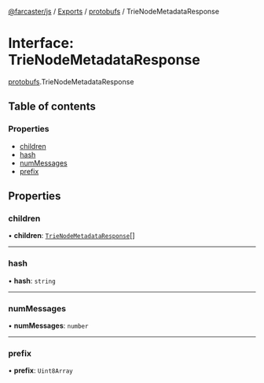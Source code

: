 [@farcaster/js](../README.md) / [Exports](../modules.md) / [protobufs](../modules/protobufs.md) / TrieNodeMetadataResponse

# Interface: TrieNodeMetadataResponse

[protobufs](../modules/protobufs.md).TrieNodeMetadataResponse

## Table of contents

### Properties

- [children](protobufs.TrieNodeMetadataResponse.md#children)
- [hash](protobufs.TrieNodeMetadataResponse.md#hash)
- [numMessages](protobufs.TrieNodeMetadataResponse.md#nummessages)
- [prefix](protobufs.TrieNodeMetadataResponse.md#prefix)

## Properties

### children

• **children**: [`TrieNodeMetadataResponse`](../modules/protobufs.md#trienodemetadataresponse)[]

___

### hash

• **hash**: `string`

___

### numMessages

• **numMessages**: `number`

___

### prefix

• **prefix**: `Uint8Array`
